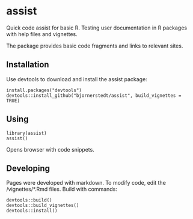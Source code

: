# assist
Quick code assist for basic R. Testing user documentation in R packages with help files and vignettes.

The package provides basic code fragments and links to relevant sites.

## Installation

Use devtools to download and install the assist package:

```
install.packages("devtools")
devtools::install_github("bjornerstedt/assist", build_vignettes = TRUE)
```
## Using
```
library(assist)
assist()
```
Opens browser with code snippets.

## Developing

Pages were developed with markdown. To modify code, edit the /vignettes/*.Rmd files.  Build with commands:

```
devtools::build()
devtools::build_vignettes()
devtools::install()
```
